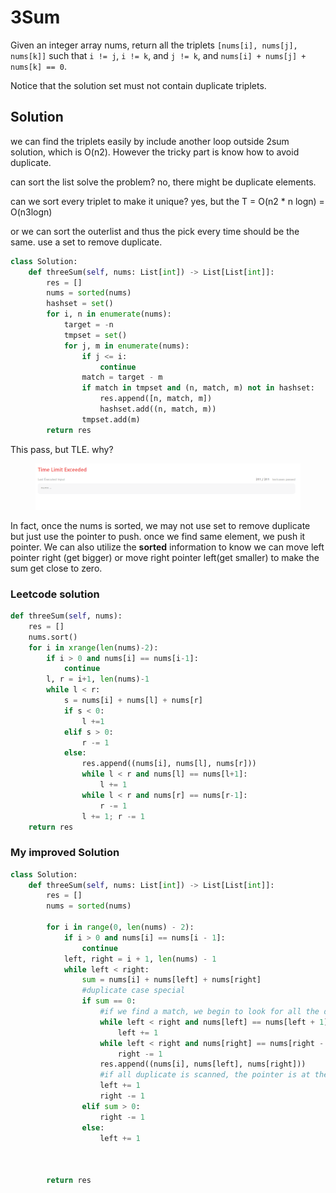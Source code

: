 # 3Sum



Given an integer array nums, return all the triplets `[nums[i], nums[j], nums[k]]` such that `i != j`, `i != k`, and `j != k`, and `nums[i] + nums[j] + nums[k] == 0`.

Notice that the solution set must not contain duplicate triplets.

## Solution

we can find the triplets easily by include another loop outside 2sum solution, which is O(n2). However the tricky part is know how to avoid duplicate.&#x20;

can sort the list solve the problem? no, there might be duplicate elements.

can we sort every triplet to make it unique? yes, but the T = O(n2 \* n logn) = O(n3logn)

or we can sort the outerlist and thus the pick every time should be the same. use a set to remove duplicate.

```python
class Solution:
    def threeSum(self, nums: List[int]) -> List[List[int]]:
        res = []
        nums = sorted(nums)
        hashset = set()
        for i, n in enumerate(nums):
            target = -n
            tmpset = set()
            for j, m in enumerate(nums):
                if j <= i:
                    continue
                match = target - m
                if match in tmpset and (n, match, m) not in hashset:
                    res.append([n, match, m])
                    hashset.add((n, match, m))
                tmpset.add(m)
        return res
```

This pass, but TLE. why?&#x20;

<figure><img src="../.gitbook/assets/image (1).png" alt=""><figcaption></figcaption></figure>

In fact, once the nums is sorted, we may not use set to remove duplicate but just use the pointer to push. once we find same element, we push it pointer. We can also utilize the **sorted** information to know we can move left pointer right (get bigger) or move right pointer left(get smaller) to make the sum get close to zero.

### Leetcode solution

```python
def threeSum(self, nums):
    res = []
    nums.sort()
    for i in xrange(len(nums)-2):
        if i > 0 and nums[i] == nums[i-1]:
            continue
        l, r = i+1, len(nums)-1
        while l < r:
            s = nums[i] + nums[l] + nums[r]
            if s < 0:
                l +=1 
            elif s > 0:
                r -= 1
            else:
                res.append((nums[i], nums[l], nums[r]))
                while l < r and nums[l] == nums[l+1]:
                    l += 1
                while l < r and nums[r] == nums[r-1]:
                    r -= 1
                l += 1; r -= 1
    return res
```

### My improved Solution

```python
class Solution:
    def threeSum(self, nums: List[int]) -> List[List[int]]:
        res = []
        nums = sorted(nums)

        for i in range(0, len(nums) - 2):
            if i > 0 and nums[i] == nums[i - 1]:
                continue
            left, right = i + 1, len(nums) - 1
            while left < right:
                sum = nums[i] + nums[left] + nums[right]
                #duplicate case special
                if sum == 0:
                    #if we find a match, we begin to look for all the duplicate
                    while left < right and nums[left] == nums[left + 1]:
                        left += 1
                    while left < right and nums[right] == nums[right - 1]:
                        right -= 1
                    res.append((nums[i], nums[left], nums[right]))
                    #if all duplicate is scanned, the pointer is at the last duplicate, we move it again
                    left += 1
                    right -= 1
                elif sum > 0:
                    right -= 1
                else:
                    left += 1



        return res
            

```

